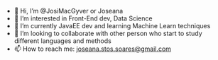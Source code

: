 - 👋 Hi, I’m @JosiMacGyver or Joseana
- 👀 I’m interested in Front-End dev, Data Science
- 🌱 I’m currently JavaEE dev and learning Machine Learn techniques
- 💞️ I’m looking to collaborate with other person who start to study different languages and methods
- 📫 How to reach me: joseana.stos.soares@gmail.com

<!---
JosiMacGyver/Joseana is a ✨ special ✨ repository because its `README.md` (this file) appears on your GitHub profile.
You can click the Preview link to take a look at your changes.
--->

